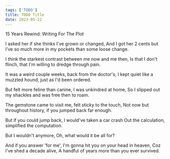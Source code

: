 ```yaml
---
tags: ['TODO']
title: TODO Title
date: 2023-05-22
---
```


15 Years Rewind: Writing For The Plot

I asked her if she thinks I've grown or changed,
And I got her 2 cents but I've so much more in my pockets than some loose change.

I think the starkest contrast between me now and me then,
Is that I don't flinch, that I'm willing to dredge through pain.

It was a weird couple weeks, back from the doctor's,
I kept quiet like a muzzled hound, just as I'd been ordered.

But felt more feline than canine, I was unkindred at home,
So I slipped out my shackles and was free then to roam.

The gemstone came to visit me, felt sticky to the touch,
Not now but throughout history, if you jumped back far enough.

But if you could jump back, I would've taken a car crash
Out the calculation, simplified the computation.

But I wouldn't anymore,
Oh, what would it be all for?

And if you answer 'for me',
I'm gonna hit you on your head in heaven,
Coz I've shed a decade alive,
A handful of years more than you ever survived.

